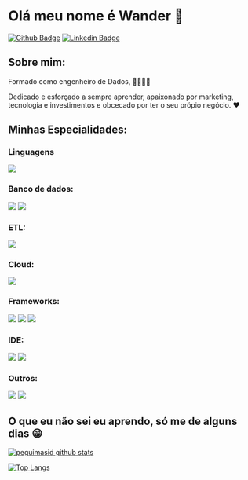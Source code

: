 # Olá meu nome é Wander 👋

[![Github Badge](https://img.shields.io/badge/-Github-000?style=flat-square&logo=Github&logoColor=white&link=https://github.com/WanderJSilva)](https://github.com/WanderJSilva)
[![Linkedin Badge](https://img.shields.io/badge/-LinkedIn-blue?style=flat-square&logo=Linkedin&logoColor=white&link=https://https://www.linkedin.com/in/wanderjsilva/)](https://www.linkedin.com/in/wanderjsilva/)

## Sobre mim:

Formado como engenheiro de Dados, 👨‍🎓👨‍💻

Dedicado e esforçado a sempre aprender, apaixonado por marketing, tecnologia e investimentos e obcecado por ter o seu própio negócio. ❤

## Minhas Especialidades:

### Linguagens
<img src="https://img.shields.io/badge/Python-3776AB?&style=for-the-badge&logo=python&logoColor=yellow"/>


### Banco de dados: 

<img src ="https://img.shields.io/badge/MySQL-005C84?style=for-the-badge&logo=mysql&logoColor=white"/> <img src ="https://img.shields.io/badge/MongoDB-4EA94B?style=for-the-badge&logo=mongodb&logoColor=white"/>

### ETL: 

<img src ="https://img.shields.io/badge/Databricks-FF3621?style=for-the-badge&logo=Databricks&logoColor=white"/>

### Cloud:

<img src ="https://img.shields.io/badge/Google_Cloud-4285F4?style=for-the-badge&logo=google-cloud&logoColor=white"/>

### Frameworks:

<img src="https://img.shields.io/badge/Apache_Spark-FFFFFF?style=for-the-badge&logo=apachespark&logoColor=#E35A16"/> <img src="https://img.shields.io/badge/Pandas-2C2D72?style=for-the-badge&logo=pandas&logoColor=white"/> <img src="https://img.shields.io/badge/Numpy-777BB4?style=for-the-badge&logo=numpy&logoColor=white"/> 
### IDE:

<img src ="https://img.shields.io/badge/Colab-F9AB00?style=for-the-badge&logo=googlecolab&color=525252"/> <img src ="https://img.shields.io/badge/Visual_Studio-5C2D91?style=for-the-badge&logo=visual%20studio&logoColor=white"/>

### Outros:

<img src="https://img.shields.io/badge/docker%20-%230db7ed.svg?&style=for-the-badge&logo=docker&logoColor=white"/> <img src="https://img.shields.io/badge/kubernetes-326ce5.svg?&style=for-the-badge&logo=kubernetes&logoColor=white"/>

## O que eu não sei eu aprendo, só me de alguns dias 😁

[![peguimasid github stats](https://github-readme-stats.vercel.app/api?username=WanderJSilva&show_icons=true&title_color=FFD700&icon_color=ADFF2F&text_color=f8f8f2&bg_color=171c24&count_private=true)](https://github.com/WanderJSilva)

[![Top Langs](https://github-readme-stats.vercel.app/api/top-langs/?username=WanderJSilva&layout=compact&title_color=fff&text_color=f8f8f2&hide=java&bg_color=171c24)](https://github.com/WanderJSilva)
